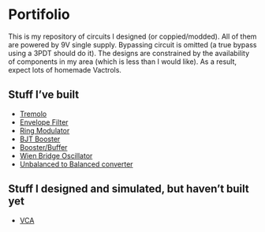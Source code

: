 Portifolio
================

This is my repository of circuits I designed (or coppied/modded). All of
them are powered by 9V single supply. Bypassing circuit is omitted (a
true bypass using a 3PDT should do it). The designs are constrained by
the availability of components in my area (which is less than I would
like). As a result, expect lots of homemade Vactrols.

## Stuff I’ve built

  - [Tremolo](%22./content/tremolo.html%22)
  - [Envelope Filter](%22./content/envelope.html%22)
  - [Ring Modulator](%22./content/ring_mod.hmtl%22)
  - [BJT Booster](%22./content/bjt_booster.html%22)
  - [Booster/Buffer](%22./content/booster_buffer.html%22)
  - [Wien Bridge Oscillator](%22./content/wien.html%22)
  - [Unbalanced to Balanced
    converter](%22./content/unbal_to_bal.html%22)

## Stuff I designed and simulated, but haven’t built yet

  - [VCA](%22./content/VCA.html%22)
